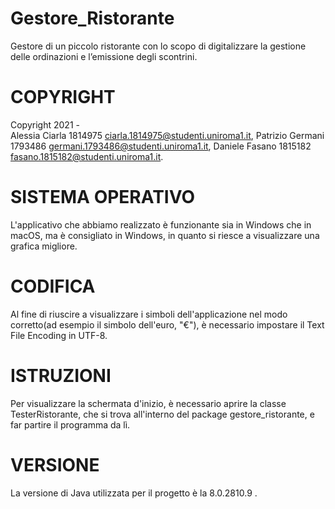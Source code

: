 # Gestore_Ristorante
Gestore di un piccolo ristorante con lo scopo di digitalizzare la gestione delle ordinazioni e l’emissione degli scontrini.

COPYRIGHT
=========
Copyright 2021 -    
Alessia Ciarla 1814975 <ciarla.1814975@studenti.uniroma1.it>, 
Patrizio Germani 1793486 <germani.1793486@studenti.uniroma1.it>, 
Daniele Fasano 1815182 <fasano.1815182@studenti.uniroma1.it>.

SISTEMA OPERATIVO
=========
L'applicativo che abbiamo realizzato è funzionante sia in Windows che in macOS, ma è consigliato in Windows, in quanto si riesce a visualizzare una grafica migliore.

CODIFICA
=========
Al fine di riuscire a visualizzare i simboli dell'applicazione nel modo corretto(ad esempio il simbolo dell'euro, "€"), è necessario impostare il Text File Encoding in UTF-8.

ISTRUZIONI
=========
Per visualizzare la schermata d'inizio, è necessario aprire la classe TesterRistorante, che si trova all'interno del package gestore_ristorante, e far partire il programma da lì.

VERSIONE
=========
La versione di Java utilizzata per il progetto è la 8.0.2810.9 .
